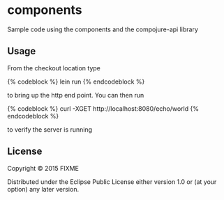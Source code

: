 # components

Sample code using the components and the compojure-api library

## Usage

From the checkout location type

{% codeblock %}
lein run
{% endcodeblock %}

to bring up the http end point. You can then run

{% codeblock %}
curl -XGET http://localhost:8080/echo/world
{% endcodeblock %}

to verify the server is running

## License

Copyright © 2015 FIXME

Distributed under the Eclipse Public License either version 1.0 or (at
your option) any later version.
